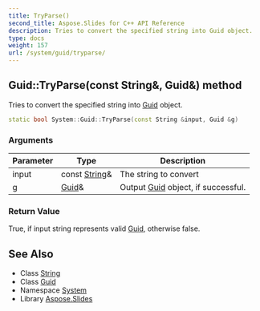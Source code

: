 ```yaml
---
title: TryParse()
second_title: Aspose.Slides for C++ API Reference
description: Tries to convert the specified string into Guid object.
type: docs
weight: 157
url: /system/guid/tryparse/
---
```

## Guid::TryParse(const String\&, Guid\&) method


Tries to convert the specified string into [Guid](../) object.

```cpp
static bool System::Guid::TryParse(const String &input, Guid &g)
```


### Arguments

| Parameter | Type | Description |
| --- | --- | --- |
| input | const [String](../../string/)\& | The string to convert |
| g | [Guid](../)\& | Output [Guid](../) object, if successful. |

### Return Value

True, if input string represents valid [Guid](../), otherwise false.

## See Also

* Class [String](../../string/)
* Class [Guid](../)
* Namespace [System](../../)
* Library [Aspose.Slides](../../../)
